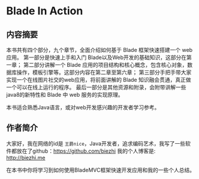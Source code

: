 # Blade In Action

## 内容摘要

本书共有四个部分，九个章节，全面介绍如何基于 Blade 框架快速搭建一个 web 应用。
第一部分是快速上手和入门 Blade以及Web开发的基础知识，这部分在第一章；
第二部分讲解一个 Blade 应用的项目结构和核心概念，包含核心对象，数据库操作，模板引擎等。这部分内容在第二章至第六章；
第三部分手把手带大家实现一个在线图片社交的web应用，将前面讲解的 Blade 知识融会贯通，真正做一个可以在线上运行的程序。
最后一部分是其他资源和附录，会附带讲解一些java8的新特性和 Blade 中 web 服务的实现原理。

本书适合熟悉Java语言，或对web开发感兴趣的开发者学习参考。

## 作者简介

大家好，我在网络的id是 `王爵nice`，Java开发者，追求编码艺术，我写了一些软件都放在了github：https://github.com/biezhi
我的个人博客是: http://biezhi.me

在本书中你将学习到如何使用BladeMVC框架快速开发应用和我的一些个人总结。